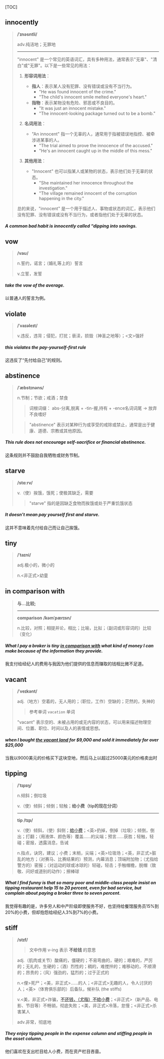 [TOC]

## innocently

> **/ˈɪnəsntli/**
>
> adv.纯洁地；无罪地
>
> ---
>
> "innocent" 是一个常见的英语词汇，具有多种用法，通常表示"无辜"、"清白"或"无罪"。以下是一些常见的用法：
>
> 1. **形容词用法**：
>    - **指人**：表示某人没有犯罪、没有错误或没有不当行为。
>      - "He was found innocent of the crime."
>      - "The child's innocent smile melted everyone's heart."
>    - **指物**：表示某物没有危险、邪恶或不良目的。
>      - "It was just an innocent mistake."
>      - "The innocent-looking package turned out to be a bomb."
>
> 2. **名词用法**：
>    - "An innocent" 指一个无辜的人，通常用于指被错误地指控、被牵涉进某事的人。
>      - "The trial aimed to prove the innocence of the accused."
>      - "He's an innocent caught up in the middle of this mess."
>
> 3. **其他用法**：
>    - "Innocent" 也可以指某人或某物的状态，表示他们处于无辜的状态。
>      - "She maintained her innocence throughout the investigation."
>      - "The village remained innocent of the corruption happening in the city."
>
> 总的来说，"innocent" 是一个用于描述人、事物或状态的词汇，表示他们没有犯罪、没有错误或没有不当行为，或者指他们处于无辜的状态。

##### A common bad habit is **innocently** called “dipping into savings.

## vow

> **/vaʊ/**
>
> n.誓约，诺言；（婚礼等上的）誓言
>
> v.立誓，发誓

##### take the **vow** of the average.

以普通人的誓言为例。

## violate

> **/ˈvaɪəleɪt/**
>
> v.违反，违背；侵犯，打扰；亵渎，损毁（神圣之地等）；<文>强奸

##### this **violates** the pay-yourself-first rule

这违反了“先付给自己”的规则。

## abstinence

> **/ˈæbstɪnəns/**
>
> n.节制；节欲；戒酒；禁食
>
> > 词根词缀： abs-分离,脱离 + -tin-握,持有 + -ence名词词尾 → 放弃不良嗜好
>
> > "abstinence" 表示对某种行为或享受的戒除或禁止，通常是出于健康、道德、宗教或其他原因。

##### This rule does not encourage self-sacrifice or financial **abstinence**.

这条规则并不鼓励自我牺牲或财务节制。

## starve

> **/stɑːrv/**
>
> v.（使）挨饿，饿死；使极其缺乏，需要
>
> > "starve" 指的是因缺乏食物而挨饿或处于严重饥饿状态

##### It doesn’t mean pay yourself first and **starve**.

这并不意味着先付给自己而让自己挨饿。

## tiny

> **/ˈtaɪni/**
>
> adj.极小的，微小的
>
> n.<非正式>幼童

## in comparison with

> **与...比较;** 
>
> ---
>
> **comparison**	**/kəmˈpærɪsn/**
>
> n.比较，对照；相提并论，相比；比喻，比拟；（副词或形容词的）比较（变化）

##### What I pay a broker is **tiny** <u>in **comparison** with</u> what kind of money I can make because of the information they provide. 

我支付给经纪人的费用与我因为他们提供的信息而赚取的钱相比微不足道。

## vacant

> **/ˈveɪkənt/**
>
> adj.（地方）空着的，无人用的；（职位，工作）空缺的；茫然的，失神的
>
> > 参考单词 `vacation` 单词
>
> "vacant" 表示空的、未被占用的或无内容的状态，可以用来描述物理空间、位置、职位、时间以及人的表情或思想。

##### when I bought <u>the **vacant** land</u> for \$9,000 and sold it immediately for over \$25,000

当我以9000美元的价格买下这块空地，然后马上以超过25000美元的价格卖出时

## tipping

> **/ˈtɪpɪŋ/**
>
> n.倾斜；倒垃圾
>
> v.（使）倾斜；倾倒；轻触；**给小费（tip的现在分词）**
>
> ---
>
> **tip /tɪp/**
>
> v.（使）倾斜，（使）斜侧；**<u>给小费</u>**；<英>扔掉，倒掉（垃圾）；倾倒，倒出；打翻；（用液体、颜色等）覆盖……的尖端；预言……获胜；轻触，轻碰；密报，透露消息，告诫
>
> n.指点，诀窍，建议；小费；末梢，尖端；<英>垃圾场；<英，非正式>脏乱的地方；（对赛马、比赛结果的）预测，内幕消息；顶端附加物；（尤指给警方的）密报；（对运动的球或冰球的）轻碰，轻击；手触帽檐，脱帽（致敬、问好或道别的动作）；擦棒球

##### What I find funny is that so many poor and middle-class people insist on **tipping** restaurant help 15 to 20 percent, even for bad service, but complain about paying a broker three to seven percent.

我觉得有趣的是，许多穷人和中产阶级即使服务不好，也坚持给餐馆服务员15%到20%的小费，但却抱怨给经纪人3%到7%的小费。

## stiff

> **/stɪf/**
>
> > 文中作用 v-ing 表示 **不给钱**  的意思
>
> adj.（肌肉或关节）酸痛的，僵硬的；不易弯曲的，硬的；艰难的，严厉的；无礼的，生硬的；（酒）烈性的；稠的，难搅拌的；难移动的，不顺滑的；昂贵的；（风）强劲的，猛烈的；过于正式的
>
> n.<俚>死尸；<美，非正式>……的人；<非正式>无趣的人，令人讨厌的人；<英>（体育俱乐部的）后备队，候补队 (the stiffs)
>
> v.<美，非正式>诈骗，<u>**不还钱，（尤指）不给小费**</u>；<非正式>（新产品、电影、节目等）不畅销，彻底失败；<美，非正式>冷落，怠慢；<非正式>杀害某人
>
> adv.非常，彻底地

##### They enjoy tipping people in the expense column and **stiffing** people in the asset column.

他们喜欢在支出栏目给人小费，而在资产栏目吝啬。